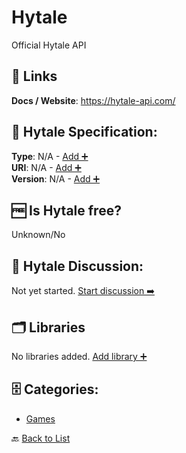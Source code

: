 # Hytale

Official Hytale API

##  🔗 Links
**Docs / Website**: https://hytale-api.com/

## 🧬 Hytale Specification:
**Type**: N/A - [Add ➕](https://github.com/apis-list/apis-list/edit/main/apis/hytale/hytale.yaml)  
**URI**: N/A - [Add ➕](https://github.com/apis-list/apis-list/edit/main/apis/hytale/hytale.yaml)  
**Version**: N/A - [Add ➕](https://github.com/apis-list/apis-list/edit/main/apis/hytale/hytale.yaml)

## 🆓 Is Hytale free?
 Unknown/No 

## 💬 Hytale Discussion:
Not yet started. [Start discussion ➡️](https://github.com/apis-list/apis-list/discussions/new)

## 🗂️ Libraries

No libraries added. [Add library ➕](https://github.com/apis-list/apis-list/edit/main/apis/hytale/hytale.yaml)    


## 🗄️ Categories:
- [Games](https://github.com/apis-list/apis-list#games-)

🔙  [Back to List](https://github.com/apis-list/apis-list)
